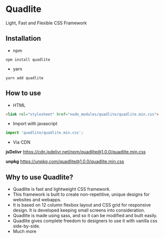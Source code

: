 # Quadlite
Light, Fast and Flexible CSS Framework

## Installation
+ npm
```shell
npm install quadlite
```
+ yarn
```shell
yarn add quadlite
```

## How to use
+ HTML
```HTML
<link rel="stylesheet" href="node_modules/quadlite/quadlite.min.css">
```
+ Import with javascript
```javascript
import 'quadlite/quadlite.min.css';
```
+ Via CDN

**jsDelivr**
https://cdn.jsdelivr.net/npm/quadlite@1.0.0/quadlite.min.css

**unpkg**
https://unpkg.com/quadlite@1.0.0/quadlite.min.css

## Why to use Quadlite?
+ Quadlite is fast and lightweight CSS framework.
+ This framework is built to create non-repetitive, unique designs for websites and webapps.
+ It is based on 12 column flexbox layout and CSS grid for responsive design. It is developed keeping small screens into consideration.
+ Quadlite is made using sass, and so it can be modified and built easily.
+ Quadlite gives complete freedom to designers to use it with vanilla css side-by-side.
+ Much more
